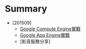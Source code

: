 # Summary

* [201509]
  * [Google Compute Engine實戰](20150908)
  * [Google App Engine實戰](20150908)
  * [影音服務分享]
  

